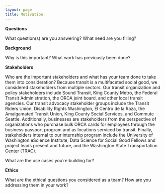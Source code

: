 ```yaml
---
layout: page
title: Motivation
---
```


**Questions**

What question(s) are you answering?
What need are you filling?

**Background**

Why is this important?
What work has previously been done?

**Stakeholders**

Who are the important stakeholders and what has your team done to take them into consideration?
Because transit is a multifaceted social good, we considered stakeholders from multiple sectors. Our transit organization and policy stakeholders include Sound Transit, King County Metro, the Federal Transit Administration, the ORCA joint board, and other local transit agencies. Our transit advocacy stakeholder groups include the Transit Riders Union, Disability Rights Washington, El Centro de la Raza, the Amalgamated Transit Union, King County Social Services, and Commute Seattle. Additionally, businesses are stakeholders from the perspective of organizations who purchase bulk ORCA cards for employees through the business passport program and as locations serviced by transit. Finally, stakeholders internal to our internship program include the University of Washington eScience Institute, Data Science for Social Good Fellows and project leads present and future, and the Washington State Transportation Center (TRAC).

What are the use cases you’re building for?

**Ethics**

What are the ethical questions you considered as a team?
How are you addressing them in your work?
